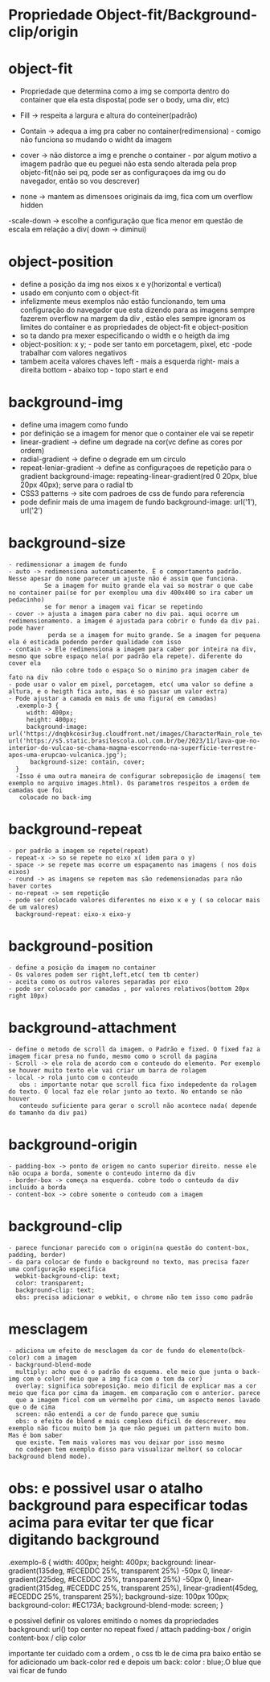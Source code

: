 # Propriedade Object-fit/Background-clip/origin


# object-fit
  - Propriedade que determina como a img se comporta dentro do container que ela esta disposta( pode ser o body, uma div, etc)

  - Fill -> respeita a largura e altura do conteiner(padrão)

  - Contain -> adequa a img pra caber no container(redimensiona) - comigo não funciona so mudando o widht da imagem

  - cover -> não distorce a img e prenche o container - por algum motivo a imagem padrão que eu peguei não esta sendo alterada pela prop objetc-fit(não sei pq, pode ser as configuraçoes da img ou do navegador, então so vou descrever)

  - none -> mantem as dimensoes originais da img, fica com um overflow hidden

  -scale-down -> escolhe a configuração que fica menor em questão de escala em relação a div( down -> diminui)


# object-position

  - define a posição da img nos eixos x e y(horizontal e vertical)
  - usado em conjunto com o object-fit
  - infelizmente meus exemplos não estão funcionando, tem uma configuração do navegador que esta dizendo para as imagens sempre fazerem overflow na margem da div , estão eles sempre ignoram os limites do container e as propriedades de object-fit e object-position
  - so ta dando pra mexer especificando o width e o heigth da img
  - object-position: x y; - pode ser tanto em porcetagem, pixel, etc
  -pode trabalhar com valores negativos
  - tambem aceita valores chaves
    left - mais a esquerda
    right- mais a direita
    bottom - abaixo
    top - topo
    start e end

  # background-img

  - define uma imagem como fundo 
  - por definição se a imagem for menor que o container ele vai se repetir
  - linear-gradient -> define um degrade na cor(vc define as cores por ordem)
  - radial-gradient -> define o degrade em um circulo
  - repeat-leniar-gradient -> define as configuraçoes de repetição para o gradient
    background-image: repeating-linear-gradient(red 0 20px, blue 20px 40px);
    serve para o radial tb
  - CSS3 patterns -> site com padroes de css de fundo para referencia
  - pode definir mais de uma imagem de fundo
    background-image: url('1'), url('2')

  # background-size

    - redimensionar a imagem de fundo
    - auto -> redimensiona automaticamente. È o comportamento padrão. Nesse apesar do nome parecer um ajuste não é assim que funciona.
              Se a imagem for muito grande ela vai so mostrar o que cabe no container pai(se for por exemplou uma div 400x400 so ira caber um pedacinho)
              se for menor a imagem vai ficar se repetindo
    - cover -> ajusta a imagem para caber no div pai. aqui ocorre um redimensionamento. a imagem é ajustada para cobrir o fundo da div pai. pode haver
               perda se a imagem for muito grande. Se a imagem for pequena ela é esticada podendo perder qualidade com isso
    - contain -> Ele redimensiona a imagem para caber por inteira na div, mesmo que sobre espaço nela( por padrão ela repete). diferente do cover ela
                não cobre todo o espaço So o minimo pra imagem caber de fato na div
    - pode usar o valor em pixel, porcetagem, etc( uma valor so define a altura, e o heigth fica auto, mas é so passar um valor extra)
    - Pode ajustar a camada em mais de uma figura( em camadas)
      .exemplo-3 {
         width: 400px;
         height: 400px;
         background-image: url('https://dnqbkcosir3ug.cloudfront.net/images/CharacterMain_role_tevi.png'), url('https://s5.static.brasilescola.uol.com.br/be/2023/11/lava-que-no-interior-do-vulcao-se-chama-magma-escorrendo-na-superficie-terrestre-apos-uma-erupcao-vulcanica.jpg');
          background-size: contain, cover;
      }
      -Isso é uma outra maneira de configurar sobreposição de imagens( tem exemplo no arquivo images.html). Os parametros respeitos a ordem de camadas que foi
       colocado no back-img

  # background-repeat

    - por padrão a imagem se repete(repeat)
    - repeat-x -> so se repete no eixo x( idem para o y)
    - space -> se repete mas ocorre um espaçamento nas imagens ( nos dois eixos)
    - round -> as imagens se repetem mas são redemensionadas para não haver cortes
    - no-repeat -> sem repetição
    - pode ser colocado valores diferentes no eixo x e y ( so colocar mais de um valores)
      background-repeat: eixo-x eixo-y

  # background-position
    - define a posição da imagem no container
    - Os valores podem ser right,left,etc( tem tb center)
    - aceita como os outros valores separadas por eixo
    - pode ser colocado por camadas , por valores relativos(bottom 20px right 10px)

  # background-attachment
    - define o metodo de scroll da imagem. o Padrão e fixed. O fixed faz a imagem ficar presa no fundo, mesmo como o scroll da pagina
    - Scroll -> ele rola de acordo com o conteudo do elemento. Por exemplo se houver muito texto ele vai criar um barra de rolagem
    - local -> rola junto com o conteudo
       obs : importante notar que scroll fica fixo indepedente da rolagem do texto. O local faz ele rolar junto ao texto. No entando se não houver
       conteudo suficiente para gerar o scroll não acontece nada( depende do tamanho da div pai)
  
  # background-origin
    - padding-box -> ponto de origem no canto superior direito. nesse ele não ocupa a borda, somente o conteudo interno da div
    - border-box -> começa na esquerda. cobre todo o conteudo da div incluido a borda
    - content-box -> cobre somente o conteudo com a imagem

  # background-clip
    - parece funcionar parecido com o origin(na questão do content-box, padding, border)
    - da para colocar de fundo o background no texto, mas precisa fazer uma configuração especifica
      webkit-background-clip: text;
      color: transparent;
      background-clip: text;
      obs: precisa adicionar o webkit, o chrome não tem isso como padrão

  # mesclagem
    - adiciona um efeito de mesclagem da cor de fundo do elemento(bck-color) com a imagem
    - background-blend-mode
      multiply: acho que é o padrão do esquema. ele meio que junta o back-img com o color( meio que a img fica com o tom da cor)
      overlay: significa sobreposição. meio dificil de explicar mas a cor meio que fica por cima da imagem. em comparação com o anterior. parece 
      que a imagem ficol com um vermelho por cima, um aspecto menos lavado que o de cima
      screen: não entendi a cor de fundo parece que sumiu
      obs: o efeito de blend e mais complexo dificil de descrever. meu exemplo não ficou muito bom ja que não peguei um pattern muito bom. Mas é bom saber 
      que existe. Tem mais valores mas vou deixar por isso mesmo
      no codepen tem exemplo disso para visualizar melhor( so colocar background blend mode).

  # obs: e possivel usar o atalho background para especificar todas acima para evitar ter que ficar digitando background
.exemplo-6 {
    width: 400px;
    height: 400px;
    background:
    linear-gradient(135deg, #ECEDDC 25%, transparent 25%) -50px 0,
    linear-gradient(225deg, #ECEDDC 25%, transparent 25%) -50px 0,
    linear-gradient(315deg, #ECEDDC 25%, transparent 25%),
    linear-gradient(45deg, #ECEDDC 25%, transparent 25%);
    background-size: 100px 100px;
    background-color: #EC173A;
    background-blend-mode: screen;
}

e possivel definir os valores emitindo o nomes da propriedades
   background:
    url()
    top center 
    no repeat
    fixed / attach
    padding-box / origin
    content-box / clip
    color

importante ter cuidado com a ordem , o css tb le de cima pra baixo então se for adicionado um back-color red e depois um back: color : blue;.O blue
que vai ficar de fundo

  
      